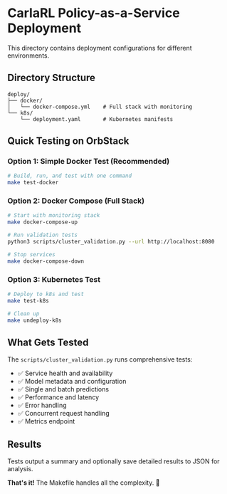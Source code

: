 # CarlaRL Policy-as-a-Service Deployment

This directory contains deployment configurations for different environments.

## Directory Structure

```
deploy/
├── docker/
│   └── docker-compose.yml    # Full stack with monitoring
└── k8s/
    └── deployment.yaml       # Kubernetes manifests
```

## Quick Testing on OrbStack

### Option 1: Simple Docker Test (Recommended)
```bash
# Build, run, and test with one command
make test-docker
```

### Option 2: Docker Compose (Full Stack)
```bash
# Start with monitoring stack
make docker-compose-up

# Run validation tests
python3 scripts/cluster_validation.py --url http://localhost:8080

# Stop services
make docker-compose-down
```

### Option 3: Kubernetes Test
```bash
# Deploy to k8s and test
make test-k8s

# Clean up
make undeploy-k8s
```

## What Gets Tested

The `scripts/cluster_validation.py` runs comprehensive tests:

- ✅ Service health and availability
- ✅ Model metadata and configuration
- ✅ Single and batch predictions
- ✅ Performance and latency
- ✅ Error handling
- ✅ Concurrent request handling
- ✅ Metrics endpoint

## Results

Tests output a summary and optionally save detailed results to JSON for analysis.

**That's it!** The Makefile handles all the complexity. 🎯
